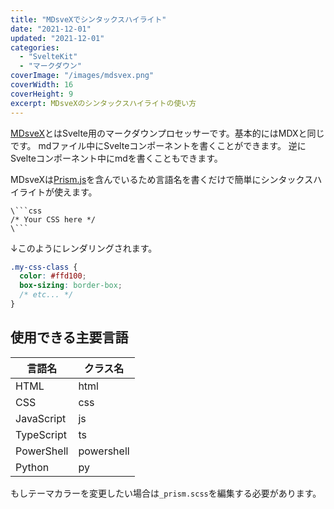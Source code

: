 ```yaml
---
title: "MDsveXでシンタックスハイライト"
date: "2021-12-01"
updated: "2021-12-01"
categories:
  - "SvelteKit"
  - "マークダウン"
coverImage: "/images/mdsvex.png"
coverWidth: 16
coverHeight: 9
excerpt: MDsveXのシンタックスハイライトの使い方
---
```


[MDsveX](https://mdsvex.com/)とはSvelte用のマークダウンプロセッサーです。基本的にはMDXと同じです。
mdファイル中にSvelteコンポーネントを書くことができます。
逆にSvelteコンポーネント中にmdを書くこともできます。

MDsveXは[Prism.js](https://prismjs.com/)を含んでいるため言語名を書くだけで簡単にシンタックスハイライトが使えます。

```
\```css
/* Your CSS here */
\```
```

↓このようにレンダリングされます。

```css
.my-css-class {
  color: #ffd100;
  box-sizing: border-box;
  /* etc... */
}
```

## 使用できる主要言語

|言語名|クラス名|
|--- |---|
|HTML|html|
|CSS|css|
|JavaScript|js|
|TypeScript|ts|
|PowerShell|powershell|
|Python|py|

もしテーマカラーを変更したい場合は`_prism.scss`を編集する必要があります。
